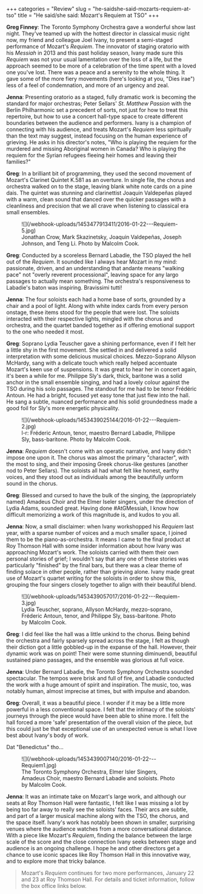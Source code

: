 +++
categories = "Review"
slug = "he-saidshe-said-mozarts-requiem-at-tso"
title = "He said/she said: Mozart&#039;s Requiem at TSO"
+++

**Greg Finney**: The Toronto Symphony Orchestra gave a wonderful show last night. They've teamed up with the hottest director in classical music right now, my friend and colleague Joel Ivany, to present a semi-staged performance of Mozart's *Requiem*. The innovator of staging oratorio with his *Messiah* in 2013 and this past holiday season, Ivany made sure this *Requiem* was not your usual lamentation over the loss of a life, but the approach seemed to be more of a celebration of the time spent with a loved one you've lost. There was a peace and a serenity to the whole thing. It gave some of the more fiery movements (here's looking at you, "Dies irae") less of a feel of condemnation, and more of an urgency and zeal.

**Jenna**: Presenting oratorio as a staged, fully dramatic work is becoming the standard for major orchestras; Peter Sellars' *St. Matthew Passion* with the Berlin Philharmonic set a precedent of sorts, not just for how to treat this repertoire, but how to use a concert hall-type space to create different boundaries between the audience and performers. Ivany is a champion of connecting with his audience, and treats Mozart's *Requiem* less spiritually than the text may suggest, instead focusing on the human experience of grieving. He asks in his director's notes, "Who is playing the requiem for the murdered and missing Aboriginal women in Canada? Who is playing the requiem for the Syrian refugees fleeing heir homes and leaving their families?"

**Greg**: In a brilliant bit of programming, they used the second movement of Mozart's Clarinet Quintet K.581 as an overture. In single file, the chorus and orchestra walked on to the stage, leaving blank white note cards on a pine dais. The quintet was stunning and clarinettist Joaquin Valdepeñas played with a warm, clean sound that danced over the quicker passages with a cleanliness and precision that we all crave when listening to classical era small ensembles. 

<figure data-type="image">![](/webhook-uploads/1453477913411/2016-01-22---Requiem-5.jpg)
<figcaption>Jonathan Crow, Mark Skazinetsky, Joaquin Valdepeñas, Joseph Johnson, and Teng Li. Photo by Malcolm Cook.</figcaption>
</figure>

**Greg**: Conducted by a scoreless Bernard Labadie, the TSO played the hell out of the *Requiem*. It sounded like I always hear Mozart in my mind: passionate, driven, and an understanding that andante means "walking pace" not "overly reverent processional", leaving space for any largo passages to actually mean something. The orchestra's responsiveness to Labadie's baton was inspiring. Bravissimi tutti!

**Jenna**: The four soloists each had a home base of sorts, grounded by a chair and a pool of light. Along with white index cards from every person onstage, these items stood for the people that were lost. The soloists interacted with their respective lights, mingled with the chorus and orchestra, and the quartet banded together as if offering emotional support to the one who needed it most.

**Greg**: Soprano Lydia Teuscher gave a shining performance, even if I felt her a little shy in the first movement. She settled in and delivered a solid interpretation with some delicious musical choices. Mezzo-Soprano Allyson McHardy, sang with a delicate touch which really helped accentuate Mozart's keen use of suspensions. It was great to hear her in concert again, it's been a while for me. Philippe Sly's dark, thick, baritone was a solid anchor in the small ensemble singing, and had a lovely colour against the TSO during his solo passages. The standout for me had to be tenor Frédéric Antoun. He had a bright, focused yet easy tone that just flew into the hall. He sang a subtle, nuanced performance and his solid groundedness made a good foil for Sly's more energetic physicality.

<figure data-type="image">
![](/webhook-uploads/1453439025144/2016-01-22---Requiem-2.jpg)
<figcaption>l-r: Fréderic Antoun, tenor, maestro Bernard Labadie, Philippe Sly, bass-baritone. Photo by Malcolm Cook.</figcaption>
</figure>

**Jenna**: *Requiem* doesn't come with an operatic narrative, and Ivany didn't impose one upon it. The chorus was almost the primary "character", with the most to sing, and their imposing Greek chorus-like gestures (another nod to Peter Sellars). The soloists all had what felt like honest, earthy voices, and they stood out as individuals among the beautifully unform sound in the chorus.

**Greg**: Blessed and cursed to have the bulk of the singing, the (appropriately named) Amadeus Choir and the Elmer Iseler singers, under the direction of Lydia Adams, sounded great. Having done #AtGMessiah, I know how difficult memorizing a work of this magnitude is, and kudos to you all.

**Jenna**: Now, a small disclaimer: when Ivany workshopped his *Requiem* last year, with a sparse number of voices and a much smaller space, I joined them to be the piano-as-orchestra. It means I came to the final product at Roy Thomson Hall with some insider information about how Ivany was approaching Mozart's work. The soloists carried with them their own personal stories of grief; I wouldn't say that any one of these stories was particularly "finished" by the final bars, but there was a clear theme of finding solace in other people, rather than grieving alone. Ivany made great use of Mozart's quartet writing for the soloists in order to show this, grouping the four singers closely together to align with their beautiful blend.

<figure data-type="image">
![](/webhook-uploads/1453439057017/2016-01-22---Requiem-3.jpg)
<figcaption>Lydia Teuscher, soprano, Allyson McHardy, mezzo-soprano, Fréderic Antoun, tenor, and Philippe Sly, bass-baritone. Photo by Malcolm Cook.</figcaption>
</figure>

**Greg**: I did feel like the hall was a little unkind to the chorus. Being behind the orchestra and fairly sparsely spread across the stage, I felt as though their diction got a little gobbled-up in the expanse of the hall. However, their dynamic work was on point! Their were some stunning diminuendi, beautiful sustained piano passages, and the ensemble was glorious at full voice.

**Jenna**: Under Bernard Labadie, the Toronto Symphony Orchestra sounded spectacular. The tempos were brisk and full of fire, and Labadie conducted the work with a huge amount of spirit and inspiration. The music, too, was notably human, almost imprecise at times, but with impulse and abandon.

**Greg**: Overall, it was a beautiful piece. I wonder if it may be a little more powerful in a less conventional space. I felt that the intimacy of the soloists' journeys through the piece would have been able to shine more. I felt the hall forced a more 'safe' presentation of the overall vision of the piece, but this could just be that exceptional use of an unexpected venue is what I love best about Ivany's body of work.

Dat "Benedictus" tho...

<figure data-type="image">
![](/webhook-uploads/1453439007140/2016-01-22---Requiem1.jpg)
<figcaption>The Toronto Symphony Orchestra, Elmer Isler Singers, Amadeus Choir, maestro Bernard Labadie and soloists. Photo by Malcolm Cook.</figcaption>
</figure>

**Jenna**: It was an intimate take on Mozart's large work, and although our seats at Roy Thomson Hall were fantastic, I felt like I was missing a lot by being too far away to really see the soloists' faces. Their arcs are subtle, and part of a larger musical machine along with the TSO, the chorus, and the space itself. Ivany's work has notably been shown in smaller, surprising venues where the audience watches from a more conversational distance. With a piece like Mozart's *Requiem*, finding the balance between the large scale of the score and the close connection Ivany seeks between stage and audience is an ongoing challenge. I hope he and other directors get a chance to use iconic spaces like Roy Thomson Hall in this innovative way, and to explore more that tricky balance.

>Mozart's *Requiem* continues for two more performances, January 22 and 23 at Roy Thomson Hall. For details and ticket information, follow the box office links below.
